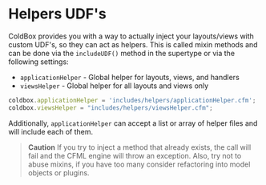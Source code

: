 # Helpers UDF's

ColdBox provides you with a way to actually inject your layouts/views with custom UDF's, so they can act as helpers. This is called mixin methods and can be done via the `includeUDF()` method in the supertype or via the following settings:

* `applicationHelper` - Global helper for layouts, views, and handlers
* `viewsHelper` - Global helper for all layouts and views only

```js
coldbox.applicationHelper = 'includes/helpers/applicationHelper.cfm';
coldbox.viewsHelper = "includes/helpers/viewsHelper.cfm";
```

Additionally, `applicationHelper` can accept a list or array of helper files and will include each of them.

> **Caution** If you try to inject a method that already exists, the call will fail and the CFML engine will throw an exception. Also, try not to abuse mixins, if you have too many consider refactoring into model objects or plugins. 


